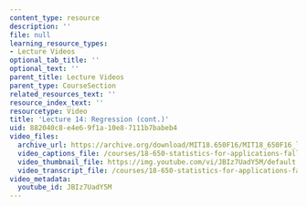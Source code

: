 ```yaml
---
content_type: resource
description: ''
file: null
learning_resource_types:
- Lecture Videos
optional_tab_title: ''
optional_text: ''
parent_title: Lecture Videos
parent_type: CourseSection
related_resources_text: ''
resource_index_text: ''
resourcetype: Video
title: 'Lecture 14: Regression (cont.)'
uid: 882040c8-e4e6-9f1a-10e8-7111b7babeb4
video_files:
  archive_url: https://archive.org/download/MIT18.650F16/MIT18_650F16_lec14_300k.mp4
  video_captions_file: /courses/18-650-statistics-for-applications-fall-2016/4e6bd06b94325c52be22b908aaef0182_JBIz7UadY5M.vtt
  video_thumbnail_file: https://img.youtube.com/vi/JBIz7UadY5M/default.jpg
  video_transcript_file: /courses/18-650-statistics-for-applications-fall-2016/cf066bec1c15fc1fb941ed7e82bb1a89_JBIz7UadY5M.pdf
video_metadata:
  youtube_id: JBIz7UadY5M
---
```

